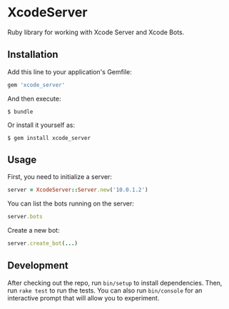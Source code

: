 # XcodeServer

Ruby library for working with Xcode Server and Xcode Bots.


## Installation

Add this line to your application's Gemfile:

``` ruby
gem 'xcode_server'
```

And then execute:

    $ bundle

Or install it yourself as:

    $ gem install xcode_server


## Usage

First, you need to initialize a server:

``` ruby
server = XcodeServer::Server.new('10.0.1.2')
```

You can list the bots running on the server:

``` ruby
server.bots
```

Create a new bot:

``` ruby
server.create_bot(...)
```


## Development

After checking out the repo, run `bin/setup` to install dependencies. Then, run `rake test` to run the tests. You can also run `bin/console` for an interactive prompt that will allow you to experiment.

To install this gem onto your local machine, run `bundle exec rake install`. To release a new version, update the version number in `version.rb`, and then run `bundle exec rake release`, which will create a git tag for the version, push git commits and tags, and push the `.gem` file to [rubygems.org](https://rubygems.org).


## Contributing

Bug reports and pull requests are welcome [on GitHub](https://github.com/venmo/xcode_server).


## License

The gem is available as open source under the terms of the [MIT License](LICENSE).

